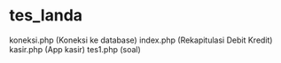 # tes_landa
koneksi.php (Koneksi ke database)
index.php (Rekapitulasi Debit Kredit)
kasir.php (App kasir)
tes1.php (soal)

